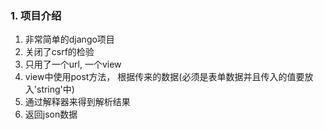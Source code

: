 ### 1. 项目介绍
1. 非常简单的django项目
2. 关闭了csrf的检验
3. 只用了一个url, 一个view
4. view中使用post方法， 根据传来的数据(必须是表单数据并且传入的值要放入'string'中)
5. 通过解释器来得到解析结果
6. 返回json数据


